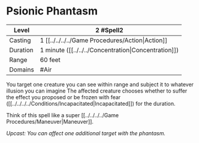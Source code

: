 # Psionic Phantasm

| Level    | 2 #Spell2                                            |
| -------- | ---------------------------------------------------- |
| Casting  | 1 [[../../../../Game Procedures/Action\|Action]]     |
| Duration | 1 minute ([[../../../Concentration\|Concentration]]) |
| Range    | 60 feet                                              |
| Domains  | #Air                                                 |

You target one creature you can see within range and subject it to whatever illusion you can imagine  The affected creature chooses whether to suffer the effect you proposed or be frozen with fear ([[../../../../Conditions/Incapacitated|Incapacitated]]) for the duration.

Think of this spell like a super [[../../../../Game Procedures/Maneuver|Maneuver]].

*Upcast: You can affect one additional target with the phantasm.*